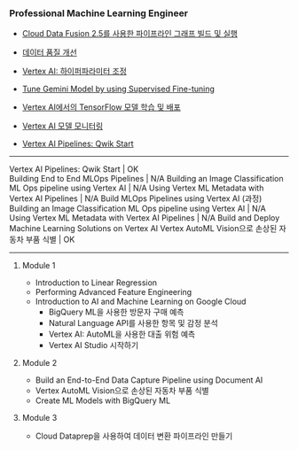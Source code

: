 ### Professional Machine Learning Engineer

- [Cloud Data Fusion 2.5를 사용한 파이프라인 그래프 빌드 및 실행](https://partner.cloudskillsboost.google/course_templates/53/labs/522648)
- [데이터 품질 개선](https://partner.cloudskillsboost.google/focuses/14244?parent=catalog)
- [Vertex AI: 하이퍼파라미터 조정](https://partner.cloudskillsboost.google/course_templates/9/labs/531404)

- [Tune Gemini Model by using Supervised Fine-tuning](https://partner.cloudskillsboost.google/focuses/120421?catalog_rank=%7B%22rank%22%3A1%2C%22num_filters%22%3A0%2C%22has_search%22%3Atrue%7D&parent=catalog&search_id=46873769)
- [Vertex AI에서의 TensorFlow 모델 학습 및 배포](https://partner.cloudskillsboost.google/course_templates/158/labs/460525)
- [Vertex AI 모델 모니터링](https://partner.cloudskillsboost.google/focuses/36414?parent=catalog)
- [Vertex AI Pipelines: Qwik Start](https://partner.cloudskillsboost.google/focuses/22030?parent=catalog)


---

Vertex AI Pipelines: Qwik Start | OK <br>
Building End to End MLOps Pipelines | N/A
 Building an Image Classification ML Ops pipeline using Vertex AI | N/A
 Using Vertex ML Metadata with Vertex AI Pipelines | N/A
Build MLOps Pipelines using Vertex AI (과정)
 Building an Image Classification ML Ops pipeline using Vertex AI | N/A
 Using Vertex ML Metadata with Vertex AI Pipelines | N/A
Build and Deploy Machine Learning Solutions on Vertex AI
 Vertex AutoML Vision으로 손상된 자동차 부품 식별 | OK

---

1. Module 1  
    - Introduction to Linear Regression
    - Performing Advanced Feature Engineering
    - Introduction to AI and Machine Learning on Google Cloud 
        - BigQuery ML을 사용한 방문자 구매 예측
        - Natural Language API를 사용한 항목 및 감정 분석
        - Vertex AI: AutoML을 사용한 대출 위험 예측
        - Vertex AI Studio 시작하기

2. Module 2
    - Build an End-to-End Data Capture Pipeline using Document AI
    - Vertex AutoML Vision으로 손상된 자동차 부품 식별
    - Create ML Models with BigQuery ML

3. Module 3
    - Cloud Dataprep을 사용하여 데이터 변환 파이프라인 만들기
    